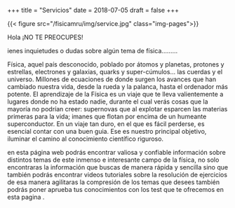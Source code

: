 +++
title = "Servicios"
date = 2018-07-05
draft = false
+++

{{< figure src="/fisicamru/img/service.jpg" class="img-pages">}}


Hola ¡NO TE PREOCUPES!  

ienes inquietudes o dudas sobre algún tema de física………

 

Física, aquel país desconocido, poblado por átomos y planetas, protones y estrellas, 
electrones y galaxias, quarks y super-cúmulos... las cuerdas y el universo. Millones 
de ecuaciones de donde surgen los avances que han cambiado nuestra vida, desde la 
rueda y la palanca, hasta el ordenador más potente. El aprendizaje de la Física es 
un viaje que te lleva valientemente a lugares donde no ha estado nadie, durante el 
cual verás cosas que la mayoría no podrían creer: supernovas que al explotar esparcen 
las materias primeras para la vida; imanes que flotan por encima de un humeante 
superconductor. En un viaje tan duro, en el que es fácil perderse, es esencial 
contar con una buen guia. Ese es nuestro principal objetivo, iluminar el camino 
al conocimiento científico riguroso. 

en esta página web podrás encontrar valiosa y confiable información sobre distintos 
temas de este inmenso e interesante campo de la física, no solo encontraras la 
información que buscas de manera rápida y sencilla sino que también podrás encontrar 
videos tutoriales sobre la resolución de ejercicios de esa manera agilitaras la
compresión de los temas que desees también podrás poner aprueba tus conocimientos 
con los test que te ofrecemos en esta pagina . 

 